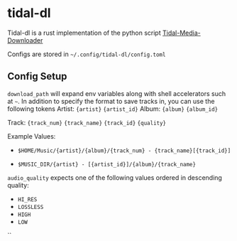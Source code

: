 # tidal-dl

Tidal-dl is a rust implementation of the python script [Tidal-Media-Downloader](https://github.com/yaronzz/Tidal-Media-Downloader)


Configs are stored in `~/.config/tidal-dl/config.toml`
## Config Setup

`download_path` will expand env variables along with shell accelerators such at `~`. In addition to specify the format to save tracks in, you can use the following tokens
Artist: 
`{artist}`
`{artist_id}`
Album: 
`{album}`
`{album_id}`

Track:
`{track_num}`
`{track_name}`
`{track_id}`
`{quality}`

Example Values: 
- `$HOME/Music/{artist}/{album}/{track_num} - {track_name}[{track_id}]`

- `$MUSIC_DIR/{artist} - [{artist_id}]/{album}/{track_name}`


`audio_quality` expects one of the following values ordered in descending quality:
- `HI_RES`
- `LOSSLESS`
- `HIGH`
- `LOW`

``